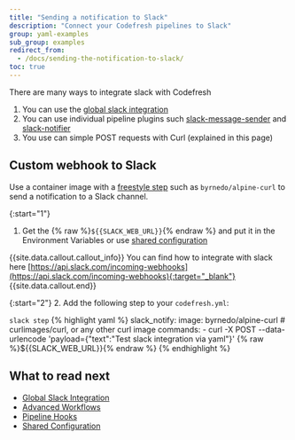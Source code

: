 ```yaml
---
title: "Sending a notification to Slack"
description: "Connect your Codefresh pipelines to Slack"
group: yaml-examples
sub_group: examples
redirect_from:
  - /docs/sending-the-notification-to-slack/
toc: true
---
```


There are many ways to integrate slack with Codefresh

1. You can use the [global slack integration]({{site.baseurl}}/docs/integrations/notifications/slack-integration/)
1. You can use individual pipeline plugins such [slack-message-sender](https://github.com/codefresh-io/2.0-marketplacestep/slack-message-sender) and [slack-notifier](https://github.com/codefresh-io/2.0-marketplacestep/slack-notifier)
1. You use can simple POST requests with Curl (explained in this page)

## Custom webhook to Slack

Use a container image with a [freestyle step]({{site.baseurl}}/docs/codefresh-yaml/steps/freestyle/) such as `byrnedo/alpine-curl` to send a notification to a Slack channel.

{:start="1"}
1. Get the {% raw %}```${{SLACK_WEB_URL}}```{% endraw %} and put it in the Environment Variables or use [shared configuration]({{site.baseurl}}/docs/configure-ci-cd-pipeline/shared-configuration/)

{{site.data.callout.callout_info}}
You can find how to integrate with slack here [https://api.slack.com/incoming-webhooks](https://api.slack.com/incoming-webhooks){:target="_blank"}
{{site.data.callout.end}}

{:start="2"}
2. Add the following step to your `codefresh.yml`:

  `slack step`
{% highlight yaml %}
slack_notify:
  image: byrnedo/alpine-curl # curlimages/curl, or any other curl image
  commands:
    - curl -X POST --data-urlencode 'payload={"text":"Test slack integration via yaml"}' {% raw %}${{SLACK_WEB_URL}}{% endraw %}
{% endhighlight %}


## What to read next

* [Global Slack Integration]({{site.baseurl}}/docs/integrations/notifications/slack-integration/)
* [Advanced Workflows]({{site.baseurl}}/docs/codefresh-yaml/advanced-workflows/)
* [Pipeline Hooks]({{site.baseurl}}/docs/codefresh-yaml/hooks/)
* [Shared Configuration]({{site.baseurl}}/docs/configure-ci-cd-pipeline/shared-configuration/)
